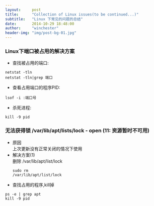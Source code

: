 ```yaml
---
layout:     post
title:      "Collection of Linux issues(to be continued...)"
subtitle:   "Linux 下常见的问题的总结"
date:       2014-10-29 18:48:00
author:     "winchester"
header-img: "img/post-bg-01.jpg"
---
```


### Linux下端口被占用的解决方案

* 查找被占用的端口:
<pre><code>netstat -tln
netstat -tln|grep 端口</code></pre>
* 查看占用端口的程序PID:
<pre><code>lsof -i :端口号</code></pre>
* 杀死进程:
<pre><code>kill -9 pid</code></pre>

### 无法获得锁 /var/lib/apt/lists/lock - open (11: 资源暂时不可用)
* 原因  
上次更新没有正常关闭的情况下使用
* 解决方案(1)  
删除 /var/lib/apt/list/lock<pre><code>sudo rm /var/lib/apt/list/lock</code></pre>
* 查找占用的程序,kill掉
<pre><code>ps -e | grep apt
kill -9 pid</code></pre>
